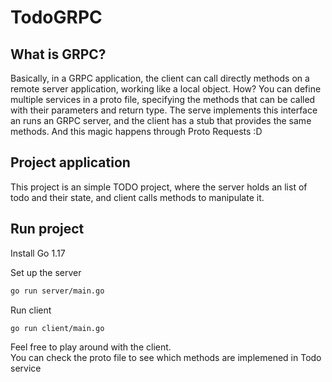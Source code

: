 # TodoGRPC

## What is GRPC?

Basically, in a GRPC application, the client can call directly methods on a remote server application, working like a local object.
How? You can define multiple services in a proto file, specifying the methods that can be called with their parameters and return type. The serve implements this interface an runs an GRPC server, and the client has a stub that provides the same methods. And this magic happens through Proto Requests :D

## Project application

This project is an simple TODO project, where the server holds an list of todo and their state, and client calls methods to manipulate it.

## Run project

Install Go 1.17

Set up the server

```bash
go run server/main.go
```

Run client

```bash
go run client/main.go
```

Feel free to play around with the client.  
You can check the proto file to see which methods are implemened in Todo service
